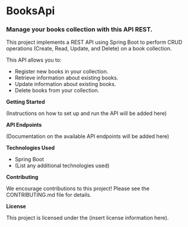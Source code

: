# BooksApi
### Manage your books collection with this API REST.

This project implements a REST API using Spring Boot to perform CRUD operations (Create, Read, Update, and Delete) on a book collection.

This API allows you to:

* Register new books in your collection.
* Retrieve information about existing books.
* Update information about existing books.
* Delete books from your collection.


**Getting Started**

(Instructions on how to set up and run the API will be added here)

**API Endpoints**

(Documentation on the available API endpoints will be added here)

**Technologies Used**

* Spring Boot
* (List any additional technologies used)

**Contributing**

We encourage contributions to this project! Please see the CONTRIBUTING.md file for details.

**License**

This project is licensed under the (insert license information here).
